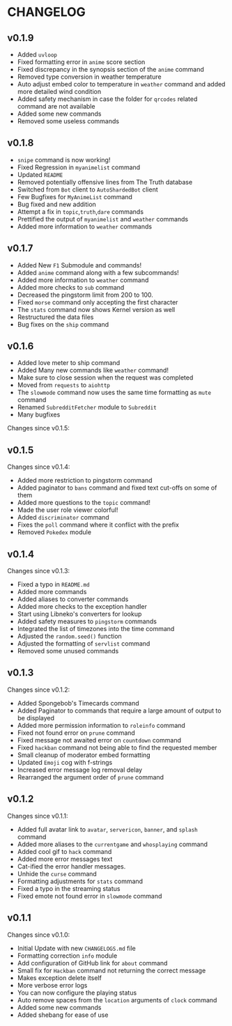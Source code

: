# CHANGELOG

## v0.1.9

* Added `uvloop`
* Fixed formatting error in `anime` score section
* Fixed discrepancy in the synopsis section of the `anime` command
* Removed type conversion in weather temperature
* Auto adjust embed color to temperature in `weather` command and added more detailed wind condition
* Added safety mechanism in case the folder for `qrcodes` related command are not available
* Added some new commands
* Removed some useless commands

## v0.1.8

* `snipe` command is now working!
* Fixed Regression in `myanimelist` command
* Updated `README`
* Removed potentially offensive lines from The Truth database
* Switched from `Bot` client to `AutoShardedBot` client
* Few Bugfixes for `MyAnimeList` command
* Bug fixed and new addition
* Attempt a fix in `topic`,`truth`,`dare` commands
* Prettified the output of `myanimelist` and `weather` commands
* Added more information to `weather` commands

## v0.1.7

* Added New `F1` Submodule and commands!
* Added `anime` command along with a few subcommands!
* Added more information to `weather` command
* Added more checks to `sub` command
* Decreased the pingstorm limit from 200 to 100.
* Fixed `morse` command only accepting the first character
* The `stats` command now shows Kernel version as well
* Restructured the data files
* Bug fixes on the `ship` command

## v0.1.6

* Added love meter to ship command
* Added Many new commands like `weather` command!
* Make sure to close session when the request was completed
* Moved from `requests` to `aiohttp`
* The `slowmode` command now uses the same time formatting as `mute` command
* Renamed `SubredditFetcher` module to `Subreddit`
* Many bugfixes

Changes since v0.1.5:

## v0.1.5

Changes since v0.1.4:

* Added more restriction to pingstorm command
* Added paginator to `bans` command and fixed text cut-offs on some of them
* Added more questions to the `topic` command!
* Made the user role viewer colorful!
* Added `discriminator` command
* Fixes the `poll` command where it conflict with the prefix
* Removed `Pokedex` module

## v0.1.4

Changes since v0.1.3:

* Fixed a typo in `README.md`
* Added more commands
* Added aliases to converter commands
* Added more checks to the exception handler
* Start using Libneko's converters for lookup
* Added safety measures to `pingstorm` commands
* Integrated the list of timezones into the time command
* Adjusted the `random.seed()` function
* Adjusted the formatting of `servlist` command
* Removed some unused commands

## v0.1.3

Changes since v0.1.2:

* Added Spongebob's Timecards command
* Added Paginator to commands that require a large amount of output to be displayed
* Added more permission information to `roleinfo` command
* Fixed not found error on `prune` command
* Fixed message not awaited error on `countdown` command
* Fixed `hackban` command not being able to find the requested member
* Small cleanup of moderator embed formatting
* Updated `Emoji` cog with f-strings
* Increased error message log removal delay
* Rearranged the argument order of `prune` command

## v0.1.2

Changes since v0.1.1:

* Added full avatar link to `avatar`, `servericon`, `banner`, and `splash` command
* Added more aliases to the `currentgame` and `whosplaying` command
* Added cool gif to `hack` command
* Added more error messages text
* Cat-ified the error handler messages.
* Unhide the `curse` command
* Formatting adjustments for `stats` command
* Fixed a typo in the streaming status
* Fixed emote not found error in `slowmode` command

## v0.1.1

Changes since v0.1.0:

* Initial Update with new `CHANGELOGS.md` file
* Formatting correction `info` module
* Add configuration of GitHub link for `about` command
* Small fix for `Hackban` command not returning the correct message
* Makes exception delete itself
* More verbose error logs
* You can now configure the playing status
* Auto remove spaces from the `location` arguments of `clock` command
* Added some new commands
* Added shebang for ease of use
  
